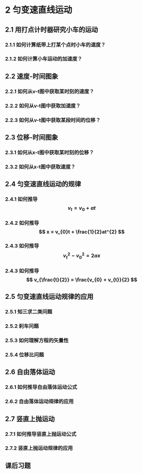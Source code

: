 # 2 匀变速直线运动

## 2.1 用打点计时器研究小车的运动

### 2.1.1 如何计算纸带上打某个点时小车的速度？

### 2.1.2 如何计算小车运动的加速度？

## 2.2 速度-时间图象

### 2.2.1 如何从v-t图中获取某时刻的速度？

### 2.2.2 如何从v-t图中获取加速度？

### 2.2.3 如何从v-t图中获取某段时间的位移？

## 2.3 位移-时间图象

### 2.3.1 如何从x-t图中获取某时刻的位移？

### 2.3.2 如何从x-t图中获取速度？

## 2.4 匀变速直线运动的规律

### 2.4.1 如何推导 $$ v_{t} = v_{0} + at $$

### 2.4.2 如何推导 $$ x = v_{0}t + \frac{1}{2}at^{2} $$

### 2.4.3 如何推导 $$ v_{t}^{2}-v_{0}^2 = 2ax $$

### 2.4.3 如何推导 $$ v_{\frac{t}{2}} = \frac{v_{0} + v_{t}}{2} $$

## 2.5 匀变速直线运动规律的应用

### 2.5.1 知三求二类问题

### 2.5.2 刹车问题

### 2.5.3 如何理解方程的矢量性

### 2.5.4 位移比问题

## 2.6 自由落体运动

### 2.6.1 如何推导自由落体运动公式

### 2.6.2 自由落体运动规律的应用

## 2.7 竖直上抛运动

### 2.7.1 如何推导竖直上抛运动公式

### 2.7.2 竖直上抛运动规律的应用

## 课后习题

